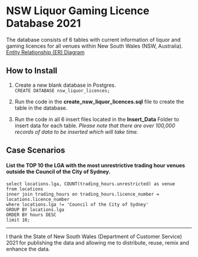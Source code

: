 # NSW Liquor Gaming Licence Database 2021
The database consists of 6 tables with current information of liquor and gaming licences for all venues within New South Wales (NSW, Australia). 
[Entity Relationship (ER) Diagram](https://github.com/colinpty/NSW_Liquor_Gaming_data/blob/main/NSW_Licence_ERD.jpg)

## How to Install

1. Create a new blank database in Postgres.  
	`CREATE DATABASE nsw_liquor_licences;`

2. Run the code in the **create_nsw_liquor_licences.sql** file to create the table in the database.

3. Run the code in all 6 insert files located in the **Insert_Data** Folder to insert data for each table. *Please note that there are over 100,000 records of data to be inserted which will take time.*



## Case Scenarios


#### List the TOP 10 the LGA with the most unrestrictive trading hour venues outside the Council of the City of Sydney.

``` 
select locations.lga, COUNT(trading_hours.unrestricted) as venue
from locations
inner join trading_hours on trading_hours.licence_number = locations.licence_number
where locations.lga != 'Council of the City of Sydney'
GROUP BY locations.lga
ORDER BY hours DESC
limit 10;

``` 











***

I thank the State of New South Wales (Department of Customer Service) 2021 for publishing the data and allowing me to distribute, reuse, remix and enhance the data.
